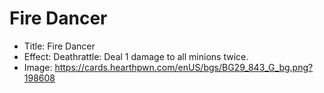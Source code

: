 # Fire Dancer
- Title:  Fire Dancer
- Effect:  Deathrattle: Deal 1 damage to all minions twice.
- Image:  https://cards.hearthpwn.com/enUS/bgs/BG29_843_G_bg.png?198608
